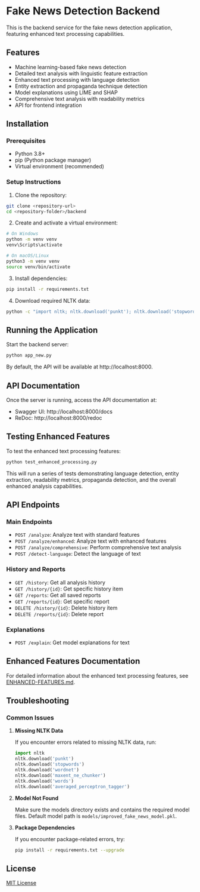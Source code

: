 # Fake News Detection Backend

This is the backend service for the fake news detection application, featuring enhanced text processing capabilities.

## Features

- Machine learning-based fake news detection
- Detailed text analysis with linguistic feature extraction
- Enhanced text processing with language detection
- Entity extraction and propaganda technique detection
- Model explanations using LIME and SHAP
- Comprehensive text analysis with readability metrics
- API for frontend integration

## Installation

### Prerequisites

- Python 3.8+
- pip (Python package manager)
- Virtual environment (recommended)

### Setup Instructions

1. Clone the repository:
```bash
git clone <repository-url>
cd <repository-folder>/backend
```

2. Create and activate a virtual environment:
```bash
# On Windows
python -m venv venv
venv\Scripts\activate

# On macOS/Linux
python3 -m venv venv
source venv/bin/activate
```

3. Install dependencies:
```bash
pip install -r requirements.txt
```

4. Download required NLTK data:
```bash
python -c "import nltk; nltk.download('punkt'); nltk.download('stopwords'); nltk.download('wordnet'); nltk.download('maxent_ne_chunker'); nltk.download('words'); nltk.download('averaged_perceptron_tagger')"
```

## Running the Application

Start the backend server:

```bash
python app_new.py
```

By default, the API will be available at http://localhost:8000.

## API Documentation

Once the server is running, access the API documentation at:

- Swagger UI: http://localhost:8000/docs
- ReDoc: http://localhost:8000/redoc

## Testing Enhanced Features

To test the enhanced text processing features:

```bash
python test_enhanced_processing.py
```

This will run a series of tests demonstrating language detection, entity extraction, readability metrics, propaganda detection, and the overall enhanced analysis capabilities.

## API Endpoints

### Main Endpoints

- `POST /analyze`: Analyze text with standard features
- `POST /analyze/enhanced`: Analyze text with enhanced features
- `POST /analyze/comprehensive`: Perform comprehensive text analysis
- `POST /detect-language`: Detect the language of text

### History and Reports

- `GET /history`: Get all analysis history
- `GET /history/{id}`: Get specific history item
- `GET /reports`: Get all saved reports
- `GET /reports/{id}`: Get specific report
- `DELETE /history/{id}`: Delete history item
- `DELETE /reports/{id}`: Delete report

### Explanations

- `POST /explain`: Get model explanations for text

## Enhanced Features Documentation

For detailed information about the enhanced text processing features, see [ENHANCED-FEATURES.md](ENHANCED-FEATURES.md).

## Troubleshooting

### Common Issues

1. **Missing NLTK Data**
   
   If you encounter errors related to missing NLTK data, run:
   ```python
   import nltk
   nltk.download('punkt')
   nltk.download('stopwords')
   nltk.download('wordnet')
   nltk.download('maxent_ne_chunker')
   nltk.download('words')
   nltk.download('averaged_perceptron_tagger')
   ```

2. **Model Not Found**
   
   Make sure the models directory exists and contains the required model files. Default model path is `models/improved_fake_news_model.pkl`.

3. **Package Dependencies**
   
   If you encounter package-related errors, try:
   ```bash
   pip install -r requirements.txt --upgrade
   ```

## License

[MIT License](LICENSE) 